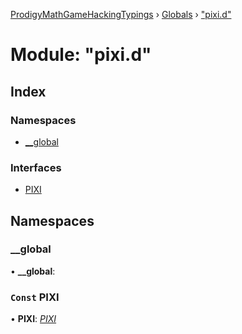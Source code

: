 [ProdigyMathGameHackingTypings](../README.md) › [Globals](../globals.md) › ["pixi.d"](_pixi_d_.md)

# Module: "pixi.d"

## Index

### Namespaces

* [__global](_pixi_d_.md#__global)

### Interfaces

* [PIXI](../interfaces/_pixi_d_.pixi.md)

## Namespaces

###  __global

• **__global**:

### `Const` PIXI

• **PIXI**: *[PIXI](../interfaces/_pixi_d_.pixi.md)*
